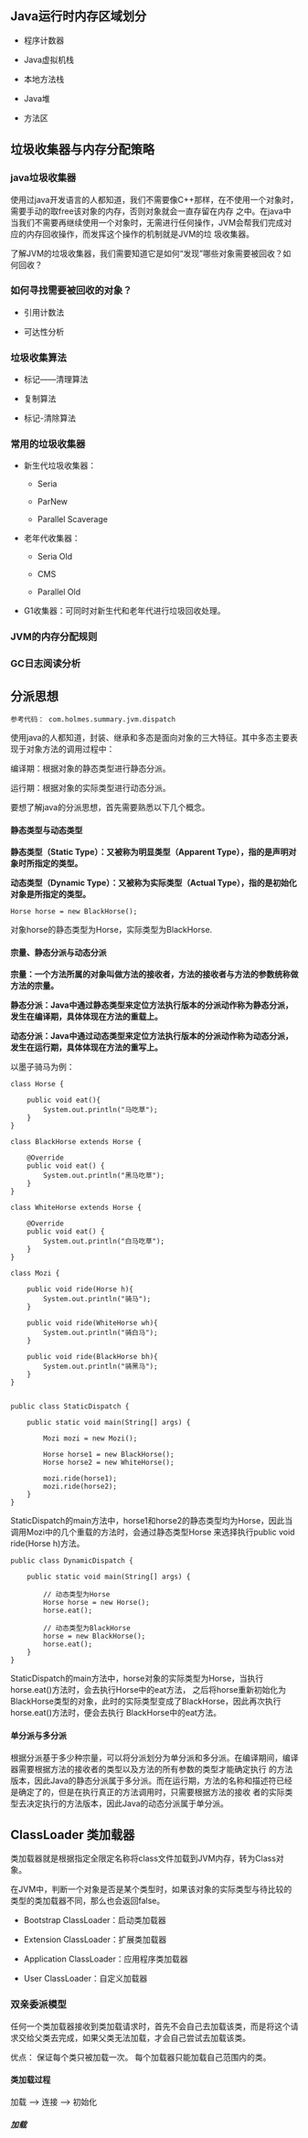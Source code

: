 ## Java运行时内存区域划分

- 程序计数器

- Java虚拟机栈

- 本地方法栈

- Java堆

- 方法区


## 垃圾收集器与内存分配策略

### java垃圾收集器

使用过java开发语言的人都知道，我们不需要像C++那样，在不使用一个对象时，需要手动的取free该对象的内存，否则对象就会一直存留在内存
之中。在java中当我们不需要再继续使用一个对象时，无需进行任何操作，JVM会帮我们完成对应的内存回收操作，而发挥这个操作的机制就是JVM的垃
圾收集器。

了解JVM的垃圾收集器，我们需要知道它是如何“发现”哪些对象需要被回收？如何回收？


### 如何寻找需要被回收的对象？
    
- 引用计数法
    
- 可达性分析
    
    
### 垃圾收集算法
    
- 标记——清理算法
    
- 复制算法
    
- 标记-清除算法
    

### 常用的垃圾收集器

    
- 新生代垃圾收集器：
    
    - Seria
    
    - ParNew
    
    - Parallel Scaverage
    

- 老年代收集器：

    - Seria Old
        
    - CMS
    
    - Parallel Old
    

- G1收集器：可同时对新生代和老年代进行垃圾回收处理。
    
    
### JVM的内存分配规则





### GC日志阅读分析
    










## 分派思想

    参考代码： com.holmes.summary.jvm.dispatch

使用java的人都知道，封装、继承和多态是面向对象的三大特征。其中多态主要表现于对象方法的调用过程中：

编译期：根据对象的静态类型进行静态分派。

运行期：根据对象的实际类型进行动态分派。

要想了解java的分派思想，首先需要熟悉以下几个概念。

#### 静态类型与动态类型

**静态类型（Static Type）：又被称为明显类型（Apparent Type），指的是声明对象时所指定的类型。**

**动态类型（Dynamic Type）：又被称为实际类型（Actual Type），指的是初始化对象是所指定的类型。**

    Horse horse = new BlackHorse();

对象horse的静态类型为Horse，实际类型为BlackHorse.


#### 宗量、静态分派与动态分派

**宗量：一个方法所属的对象叫做方法的接收者，方法的接收者与方法的参数统称做方法的宗量。**

**静态分派：Java中通过静态类型来定位方法执行版本的分派动作称为静态分派，发生在编译期，具体体现在方法的重载上。**

**动态分派：Java中通过动态类型来定位方法执行版本的分派动作称为动态分派，发生在运行期，具体体现在方法的重写上。**

以墨子骑马为例：

    class Horse {
    
        public void eat(){
            System.out.println("马吃草");
        }
    }
    
    class BlackHorse extends Horse {
    
        @Override
        public void eat() {
            System.out.println("黑马吃草");
        }
    }
    
    class WhiteHorse extends Horse {
    
        @Override
        public void eat() {
            System.out.println("白马吃草");
        }
    }

    class Mozi {
        
        public void ride(Horse h){
            System.out.println("骑马");
        }
        
        public void ride(WhiteHorse wh){
            System.out.println("骑白马");
        }
        
        public void ride(BlackHorse bh){
            System.out.println("骑黑马");
        }
    }
    
    
    public class StaticDispatch {
    
        public static void main(String[] args) {
    
            Mozi mozi = new Mozi();
    
            Horse horse1 = new BlackHorse();
            Horse horse2 = new WhiteHorse();
    
            mozi.ride(horse1);
            mozi.ride(horse2);
        }
    }

StaticDispatch的main方法中，horse1和horse2的静态类型均为Horse，因此当调用Mozi中的几个重载的方法时，会通过静态类型Horse
来选择执行public void ride(Horse h)方法。

    public class DynamicDispatch {
    
        public static void main(String[] args) {
    
            // 动态类型为Horse
            Horse horse = new Horse();
            horse.eat();
    
            // 动态类型为BlackHorse
            horse = new BlackHorse();
            horse.eat();
        }
    }
    
StaticDispatch的main方法中，horse对象的实际类型为Horse，当执行horse.eat()方法时，会去执行Horse中的eat方法，
之后将horse重新初始化为BlackHorse类型的对象，此时的实际类型变成了BlackHorse，因此再次执行horse.eat()方法时，便会去执行
BlackHorse中的eat方法。



#### 单分派与多分派

根据分派基于多少种宗量，可以将分派划分为单分派和多分派。在编译期间，编译器需要根据方法的接收者的类型以及方法的所有参数的类型才能确定执行
的方法版本，因此Java的静态分派属于多分派。而在运行期，方法的名称和描述符已经是确定了的，但是在执行真正的方法调用时，只需要根据方法的接收
者的实际类型去决定执行的方法版本，因此Java的动态分派属于单分派。



## ClassLoader 类加载器

类加载器就是根据指定全限定名称将class文件加载到JVM内存，转为Class对象。

在JVM中，判断一个对象是否是某个类型时，如果该对象的实际类型与待比较的类型的类加载器不同，那么也会返回false。

- Bootstrap ClassLoader：启动类加载器

- Extension ClassLoader：扩展类加载器

- Application ClassLoader：应用程序类加载器

- User ClassLoader：自定义加载器

### 双亲委派模型

任何一个类加载器接收到类加载请求时，首先不会自己去加载该类，而是将这个请求交给父类去完成，如果父类无法加载，才会自己尝试去加载该类。

优点：
    保证每个类只被加载一次。
    每个加载器只能加载自己范围内的类。
    
#### 类加载过程

加载 --> 连接 --> 初始化


##### 加载
















